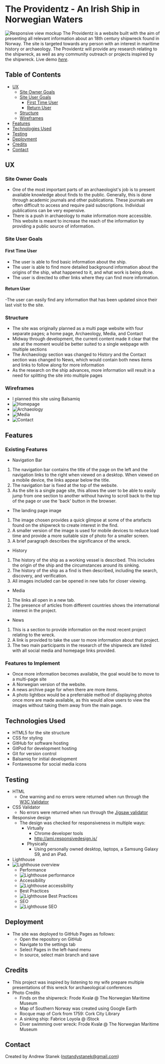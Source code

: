 # The Providentz - An Irish Ship in Norwegian Waters

![Responsive view mockup](/assets/images/responsive_design.png)
The Providentz is a website built with the aim of presenting all relevant information about an 18th century shipwreck found in Norway.  The site is targeted towards any person with an interest in maritime history or archaeology.  The Providentz will provide any research relating to the shipwreck, as well as any community outreach or projects inspired by the shipwreck.
Live demo [_here_](https://notandy82.github.io/first-project-repo/). 

## Table of Contents
* [UX](#ux)
  * [Site Owner Goals](#site-owner-goals)
  * [Site User Goals](#site-user-goals)
    * [First Time User](#first-time-user)
    * [Return User](#return-user)
  * [Structure](#structure)
  * [Wireframes](#wireframes)
* [Features](#features)
* [Technologies Used](#technologies-used)
* [Testing](#testing)
* [Deployment](#deployment)
* [Credits](#credits)
* [Contact](#contact)



## UX
### Site Owner Goals
- One of the most important parts of an archaeologist's job is to present available knowledge about finds to the public.  Generally, this is done through academic journals and other publications.  These journals are often difficult to access and require paid subscriptions.  Individual publications can be very expensive.
- There is a push in archaeology to make information more accessible.  This website is meant to increase the reach of the information by providing a public source of information.
### Site User Goals
#### First Time User
- The user is able to find basic information about the ship.
- The user is able to find more detailed background information about the origins of the ship, what happened to it, and what work is being done.
- The user is directed to other links where they can find more information.
#### Return User
-The user can easily find any information that has been updated since their last visit to the site.
### Structure
- The site was originally planned as a multi page website with four separate pages; a home page, Archaeology, Media, and Contact
- Midway through development, the current content made it clear that the site at the moment would be better suited to a single webpage with multiple sections
- The Archaeology section was changed to History and the Contact section was changed to News, which would contain both news items and links to follow along for more information
- As the research on the ship advances, more information will result in a need for splitting the site into multiple pages
### Wireframes
- I planned this site using Balsamiq
- ![Homepage](/assets/images/balsamiq1.png)
- ![Archaeology](/assets/images/balsamiq2.png)
- ![Media](/assets/images/balsamiq3.png)
- ![Contact](/assets/images/balsamiq4.png)


## Features
### Existing Features
- Navigation Bar
1. The navigation bar contains the title of the page on the left and the navigation links to the right when viewed on a desktop.  When viewed on a mobile device, the links appear below the title.
2. The navigation bar is fixed at the top of the website.
3. As the site is a single page site, this allows the user to be able to easily jump from one section to another without having to scroll back to the top of the page or use the 'back' button in the browser.
- The landing page image
1. The image chosen provides a quick glimpse at some of the artefacts found on the shipwreck to create interest in the find.
2. A smaller version of the image is used for mobile devices to reduce load time and provide a more suitable size of photo for a smaller screen.
3. A brief paragraph describes the significance of the wreck.
- History
1. The history of the ship as a working vessel is described. This includes the origin of the ship and the circumstances around its sinking.
2. The history of the ship as a find is then described, including the search, discovery, and verification.
3. All images included can be opened in new tabs for closer viewing.
- Media
1. The links all open in a new tab.
2. The presence of articles from different countries shows the international interest in the project.
- News
1. This is a section to provide information on the most recent project relating to the wreck.
2. A link is provided to take the user to more information about that project.
3. The two main participants in the research of the shipwreck are listed with all social media and homepage links provided.
### Features to Implement
- Once more information becomes available, the goal would be to move to a multi-page site
- A Norwegian version of the website.
- A news archive page for when there are more items.
- A photo lightbox would be a preferrable method of displaying photos once more are made available, as this would allow users to view the images without taking them away from the main page.


## Technologies Used
- HTML5 for the site structure
- CSS for styling
- GitHub for software hosting
- GitPod for development hosting
- Git for version control
- Balsamiq for initial development
- Fontawesome for social media icons


## Testing
- HTML
  - One warning and no errors were returned when run through the [W3C Validator](https://validator.w3.org/nu/?doc=https%3A%2F%2Fnotandy82.github.io%2Ffirst-project-repo%2F)
- CSS Validator
  - No errors were returned when run through the [Jigsaw validator](https://jigsaw.w3.org/css-validator/validator?uri=https%3A%2F%2Fnotandy82.github.io%2Ffirst-project-repo%2F&profile=css3svg&usermedium=all&warning=1&vextwarning=&lang=en)
- Responsive design
  - The design was checked for responsiveness in multiple ways:
    - Virtually
      - Chrome developer tools
      - http://ami.responsivedesign.is/
    - Physically
      - Using personally owned desktop, laptops, a Samsung Galaxy S9, and an iPad.
- Lighthouse 
- ![Lighthouse overview](/assets/images/lighthouse_overview.png)
  - Performance
  - ![Lighthouse performance](/assets/images/lighthouse_performance.png)
  - Accessibility
  - ![Lighthouse accessibility](/assets/images/lighthouse_accessibility.png)
  - Best Practices
  - ![Lighthouse Best Practices](/assets/images/lighthouse_best_practices.png)
  - SEO
  - ![Lighthouse SEO](/assets/images/lighthouse_seo.png)


## Deployment
- The site was deployed to GitHub Pages as follows:
  - Open the repository on GitHub
  - Navigate to the settings tab
  - Select Pages in the left-hand menu
  - In source, select main branch and save


## Credits

- This project was inspired by listening to my wife prepare multiple presentations of this wreck for archaeological conferences
- Photo Credits
  - Finds on the shipwreck: Frode Kvalø @ The Norwegian Maritime Museum
  - Map of Southern Norway was created using Google Earth
  - Rocque map of Cork from 1759: Cork City Library
  - A sinking ship: Fabrice Loyola @ iStock
  - Diver swimming over wreck: Frode Kvalø @ The Norwegian Maritime Museum


## Contact
Created by Andrew Stanek (notandystanek@gmail.com)